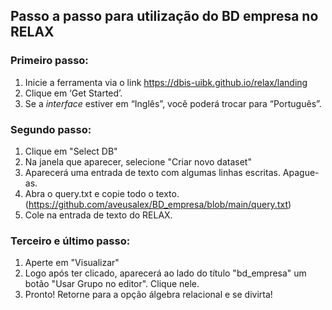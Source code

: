 ## Passo a passo para utilização do BD empresa no RELAX

### Primeiro passo:
1. Inicie a ferramenta via o link https://dbis-uibk.github.io/relax/landing
2. Clique em ‘Get Started’.
3. Se a _interface_ estiver em “Inglês”, você poderá trocar para “Português”.

### Segundo passo:
1. Clique em "Select DB"
2. Na janela que aparecer, selecione "Criar novo dataset"
3. Aparecerá uma entrada de texto com algumas linhas escritas. Apague-as.
4. Abra o query.txt e copie todo o texto. (https://github.com/aveusalex/BD_empresa/blob/main/query.txt)
5. Cole na entrada de texto do RELAX.

### Terceiro e último passo:
1. Aperte em "Visualizar"
2. Logo após ter clicado, aparecerá ao lado do título "bd_empresa" um botão "Usar Grupo no editor". Clique nele.
3. Pronto! Retorne para a opção álgebra relacional e se divirta!
